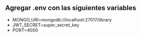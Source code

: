
## Agregar .env con las siguientes variables

- MONGO_URI=mongodb://localhost:27017/library
- JWT_SECRET=super_secret_key
- PORT=4000